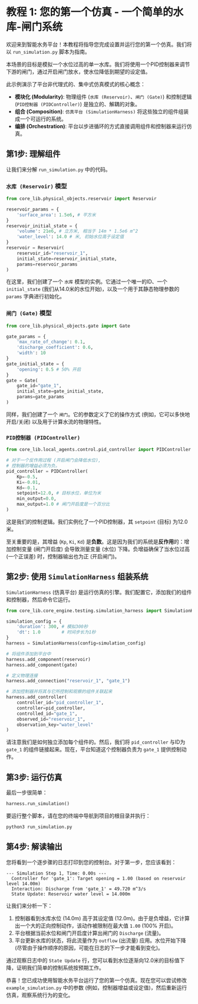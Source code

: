 # 教程 1: 您的第一个仿真 - 一个简单的水库-闸门系统

欢迎来到智能水务平台！本教程将指导您完成设置并运行您的第一个仿真。我们将以 `run_simulation.py` 脚本为指南。

本场景的目标是模拟一个水位过高的单一水库。我们将使用一个PID控制器来调节下游的闸门，通过开启闸门放水，使水位降低到期望的设定值。

此示例演示了平台非代理式的、集中式仿真模式的核心概念：
- **模块化 (Modularity)**: 物理组件 (`水库 (Reservoir)`、`闸门 (Gate)`) 和控制逻辑 (`PID控制器 (PIDController)`) 是独立的、解耦的对象。
- **组合 (Composition)**: `仿真平台 (SimulationHarness)` 将这些独立的组件组装成一个可运行的系统。
- **编排 (Orchestration)**: 平台以步进循环的方式直接调用组件和控制器来运行仿真。

## 第1步: 理解组件

让我们来分解 `run_simulation.py` 中的代码。

### `水库 (Reservoir)` 模型
```python
from core_lib.physical_objects.reservoir import Reservoir

reservoir_params = {
    'surface_area': 1.5e6, # 平方米
}
reservoir_initial_state = {
    'volume': 21e6, # 立方米, 相当于 14m * 1.5e6 m^2
    'water_level': 14.0 # 米, 初始水位高于设定值
}
reservoir = Reservoir(
    reservoir_id="reservoir_1",
    initial_state=reservoir_initial_state,
    params=reservoir_params
)
```
在这里，我们创建了一个 `水库` 模型的实例。它通过一个唯一的ID、一个 `initial_state` (我们从14.0米的水位开始)，以及一个用于其静态物理参数的 `params` 字典进行初始化。

### `闸门 (Gate)` 模型
```python
from core_lib.physical_objects.gate import Gate

gate_params = {
    'max_rate_of_change': 0.1,
    'discharge_coefficient': 0.6,
    'width': 10
}
gate_initial_state = {
    'opening': 0.5 # 50% 开启
}
gate = Gate(
    gate_id="gate_1",
    initial_state=gate_initial_state,
    params=gate_params
)
```
同样，我们创建了一个 `闸门`。它的参数定义了它的操作方式 (例如，它可以多快地开启/关闭) 以及用于计算水流的物理特性。

### `PID控制器 (PIDController)`
```python
from core_lib.local_agents.control.pid_controller import PIDController

# 对于一个反作用过程 (开启闸门会降低水位),
# 控制器的增益必须为负。
pid_controller = PIDController(
    Kp=-0.5,
    Ki=-0.01,
    Kd=-0.1,
    setpoint=12.0, # 目标水位，单位为米
    min_output=0.0,
    max_output=1.0 # 闸门开启度是一个百分比
)
```
这是我们的控制逻辑。我们实例化了一个PID控制器，其 `setpoint` (目标) 为12.0米。

至关重要的是，其增益 (`Kp`, `Ki`, `Kd`) 是**负数**。这是因为我们的系统是**反作用**的：增加控制变量 (闸门开启度) 会导致测量变量 (水位) 下降。负增益确保了当水位过高 (一个正误差) 时，控制器输出也为正 (开启闸门)。

## 第2步: 使用 `SimulationHarness` 组装系统

`SimulationHarness` (仿真平台) 是运行仿真的引擎。我们配置它，添加我们的组件和控制器，然后命令它运行。

```python
from core_lib.core_engine.testing.simulation_harness import SimulationHarness

simulation_config = {
    'duration': 300, # 模拟300秒
    'dt': 1.0        # 时间步长为1秒
}
harness = SimulationHarness(config=simulation_config)

# 将组件添加到平台中
harness.add_component(reservoir)
harness.add_component(gate)

# 定义物理连接
harness.add_connection("reservoir_1", "gate_1")

# 添加控制器并将其与它所控制和观察的组件关联起来
harness.add_controller(
    controller_id="pid_controller_1",
    controller=pid_controller,
    controlled_id="gate_1",
    observed_id="reservoir_1",
    observation_key="water_level"
)
```
请注意我们是如何独立添加每个组件的。然后，我们将 `pid_controller` 与ID为 `gate_1` 的组件链接起来。现在，平台知道这个控制器负责为 `gate_1` 提供控制动作。

## 第3步: 运行仿真

最后一步很简单：
```python
harness.run_simulation()
```
要运行整个脚本，请在您的终端中导航到项目的根目录并执行：
```bash
python3 run_simulation.py
```

## 第4步: 解读输出

您将看到一个逐步骤的日志打印到您的控制台。对于第一步，您应该看到：

```
--- Simulation Step 1, Time: 0.00s ---
  Controller for 'gate_1': Target opening = 1.00 (based on reservoir level 14.00m)
  Interaction: Discharge from 'gate_1' = 49.720 m^3/s
  State Update: Reservoir water level = 14.000m
```

让我们来分析一下：
1.  控制器看到水库水位 (14.0m) 高于其设定值 (12.0m)。由于是负增益，它计算出一个大的正向控制动作，该动作被限制在最大值 `1.00` (100% 开启)。
2.  平台根据当前水位和闸门开启度计算出闸门的 `Discharge` (流量)。
3.  平台更新水库的状态，将此流量作为 `outflow` (出流量) 应用。水位开始下降 (尽管由于操作顺序的原因，可能在日志的下一步才能看到变化)。

通过观察日志中的 `State Update` 行，您可以看到水位逐渐向12.0米的目标值下降，证明我们简单的控制系统按预期工作。

恭喜！您已成功使用智能水务平台运行了您的第一个仿真。现在您可以尝试修改 `example_simulation.py` 中的参数 (例如，控制器增益或设定值)，然后重新运行仿真，观察系统行为的变化。
